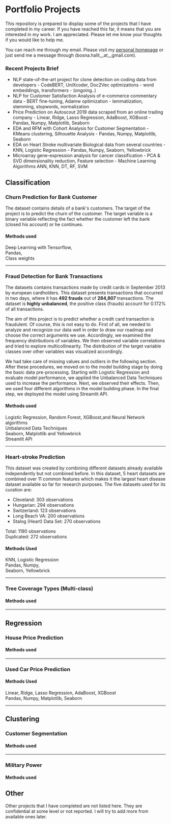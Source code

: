# Portfolio Projects
 This repository is prepared to display some of the projects that I have completed in my career. If you have reached this far, it means that you are interested in my work. I am appreciated. Please let me know your thoughts if you would like to help me.
 
 You can reach me through my email. Please visit my  [personal homepage](https://bosnahalit.wixsite.com/hvural) or just send me a message through (bosna.halit__at__gmail.com). 
 
 ### Recent Projects Brief 
* NLP state-of-the-art project for clone detection on coding data from developers - CodeBERT, UniXcoder, Doc2Vec optimizations - word embeddings, transformers - (ongoing..)
* NLP for Customer Satisfaction Analysis of e-commerce commentary data - BERT fine-tuning, Adamw optimization - lemmatization, stemming, stopwords, normalization
* Price Prediction on Autoscout 2019 data scraped from an online trading company - Linear, Ridge, Lasso Regression, AdaBoost, XGBoost - Pandas, Numpy, Matplotlib, Seaborn
* EDA and RFM with Cohort Analysis for Customer Segmentation - KMeans clustering, Silhouette Analysis - Pandas, Numpy, Matplotlib, Seaborn
* EDA on Heart Stroke multivariate Biological data from several countries - KNN, Logistic Regression - Pandas, Numpy, Seaborn, Yellowbrick
* Microarray gene-expression analysis for cancer classification - PCA & SVD dimensionality reduction, Feature selection - Machine Learning Algorithms ANN, KNN, DT, RF, SVM

## Classification

### Churn Prediction for Bank Customer

The dataset contains details of a bank's customers. The target of the project is to predict the churn of the customer. The target variable is a binary variable reflecting the fact whether the customer left the bank (closed his account) or he continues.

#### Methods used
Deep Learning with Tensorflow,\
Pandas,\
Class weights

---

### Fraud Detection for Bank Transactions

The datasets contains transactions made by credit cards in September 2013 by european cardholders. This dataset presents transactions that occurred in two days, where it has **492 frauds** out of **284,807** transactions. The dataset is **highly unbalanced**, the positive class (frauds) account for 0.172% of all transactions.


The aim of this project is to predict whether a credit card transaction is fraudulent. Of course, this is not easy to do.
First of all, we needed to analyze and recognize our data well in order to draw our roadmap and choose the correct arguments we use. Accordingly, we examined the frequency distributions of variables. We then observed variable correlations and tried to explore multicollinearity. The distribution of the target variable classes over other variables was visualized accordingly. 

We had take care of missing values and outliers in the following section. After these procedures, we moved on to the model building stage by doing the basic data pre-processing. Starting with Logistic Regression and evaluate model performance, we applied the Unbalanced Data Techniques used to increase the performance. Next, we observed their effects. Then, we used four different algorithms in the model building phase. In the final step, we deployed the model using Streamlit API. 

#### Methods used
Logistic Regression, Random Forest, XGBoost,and Neural Network algorithms \
Unbalanced Data Techniques \
Seaborn, Matplotlib and Yellowbrick \
Streamlit API

---

### Heart-stroke Prediction
This dataset was created by combining different datasets already available independently but not combined before. In this dataset, 5 heart datasets are combined over 11 common features which makes it the largest heart disease dataset available so far for research purposes. The five datasets used for its curation are:

- Cleveland: 303 observations
- Hungarian: 294 observations
- Switzerland: 123 observations
- Long Beach VA: 200 observations
- Stalog (Heart) Data Set: 270 observations

Total: 1190 observations <br>
Duplicated: 272 observations

#### Methods Used
KNN, Logistic Regression \
Pandas, Numpy, \
Seaborn, Yellowbrick

---

### Tree Coverage Types (Multi-class)

#### Methods used

---

## Regression
### House Price Prediction

#### Methods used


---
### Used Car Price Prediction

#### Methods Used
Linear, Ridge, Lasso Regression, AdaBoost, XGBoost <br>
Pandas, Numpy, Matplotlib, Seaborn

---

## Clustering

### Customer Segmentation

#### Methods used


---
### Military Power 

#### Methods used

## Other
Other projects that I have completed are not listed here. They are confidential at some level or not reported. I will try to add more from available ones later.
